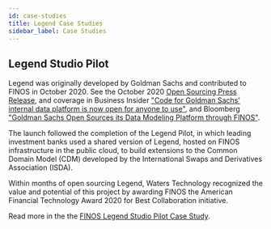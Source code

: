```yaml
---
id: case-studies
title: Legend Case Studies
sidebar_label: Case Studies
---
```


## Legend Studio Pilot
Legend was originally developed by Goldman Sachs and contributed to FINOS in October 2020. See the October 2020 [Open Sourcing Press Release](https://www.finos.org/press/goldman-sachs-open-sources-its-data-modeling-platform-through-finos), and coverage in Business Insider ["Code for Goldman Sachs' internal data platform is now open for anyone to use"](https://www.businessinsider.com/code-for-goldmans-data-platform-legend-open-sharing-github-2020-10), and Bloomberg ["Goldman Sachs Open Sources its Data Modeling Platform through FINOS"](https://www.bloomberg.com/press-releases/2020-10-19/goldman-sachs-open-sources-its-data-modeling-platform-through-finos).

The launch followed the completion of the Legend Pilot, in which
leading investment banks used a shared version of Legend, hosted
on FINOS infrastructure in the public cloud, to build extensions to the Common Domain Model (CDM) developed by the International
Swaps and Derivatives Association (ISDA).

Within months of open sourcing Legend, Waters Technology
recognized the value and potential of this project by awarding
FINOS the American Financial Technology Award 2020 for Best
Collaboration initiative.

Read more in the the [FINOS Legend Studio Pilot Case Study](https://www.finos.org/hubfs/FINOS/assets/FINOS%20Legend%20Case%20Study%202021.pdf).

